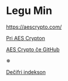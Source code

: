 # Legu Min
[https://aescrypto.com/ ](https://aescrypto.com/) 

[Pri AES Crypton](https://aescrypto.com/help/)

[AES Crypto ĉe GitHub](https://github.com/evgenyneu/aes-crypto-web) 

✵

[Deĉifri indekson](https://github.com/theambientdronesofvirabelo/Virabelo/blob/main/profunda%20plon%C4%9Do/indekso.md) 
